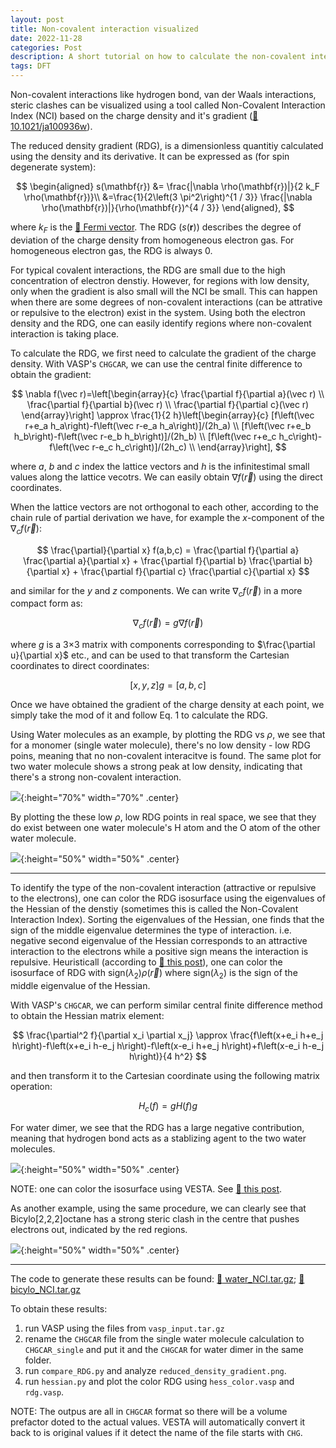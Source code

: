 ```yaml
---
layout: post
title: Non-covalent interaction visualized
date: 2022-11-28
categories: Post
description: A short tutorial on how to calculate the non-covalent interaction plot using VASP's CHGCAR file.
tags: DFT
---
```


<!-- https://www.c2x.org.uk/visual/VESTA_pot.html -->
<!-- https://chemtools.org/sci_doc_nci.html -->
<!-- https://rh8liuqy.github.io/Finite_Difference.html -->

Non-covalent interactions like hydrogen bond, van der Waals interactions, steric clashes can be visualized using a tool called Non-Covalent Interaction Index (NCI) based on the charge density and it's gradient ([:link: 10.1021/ja100936w](https://pubs.acs.org/doi/10.1021/ja100936w)).

The reduced density gradient (RDG), is a dimensionless quantitiy calculated using the density and its derivative. It can be expressed as (for spin degenerate system):

$$
\begin{aligned}
s(\mathbf{r}) &= \frac{|\nabla \rho(\mathbf{r})|}{2 k_F \rho(\mathbf{r})}\\
&=\frac{1}{2\left(3 \pi^2\right)^{1 / 3}} \frac{|\nabla \rho(\mathbf{r})|}{\rho(\mathbf{r})^{4 / 3}}
\end{aligned},
$$

where $k_F$ is the [:link: Fermi vector](../../../2022/01/17/ELF.html#free-electron-gas-d_0). The RDG ($s(\mathbf{r})$) describes the degree of deviation of the charge density from homogeneous electron gas. For homogeneous electron gas, the RDG is always $0$.

For typical covalent interactions, the RDG are small due to the high concentration of electron denstiy. However, for regions with low density, only when the gradient is also small will the NCI be small. This can happen when there are some degrees of non-covalent interactions (can be attrative or repulsive to the electron) exist in the system. Using both the electron density and the RDG, one can easily identify regions where non-covalent interaction is taking place.

To calculate the RDG, we first need to calculate the gradient of the charge density. With VASP's `CHGCAR`, we can use the central finite difference to obtain the gradient:

$$
\nabla f(\vec r)=\left[\begin{array}{c}
\frac{\partial f}{\partial a}(\vec r) \\
\frac{\partial f}{\partial b}(\vec r) \\
\frac{\partial f}{\partial c}(\vec r)
\end{array}\right] \approx \frac{1}{2 h}\left[\begin{array}{c}
[f\left(\vec r+e_a h_a\right)-f\left(\vec r-e_a h_a\right)]/(2h_a) \\
[f\left(\vec r+e_b h_b\right)-f\left(\vec r-e_b h_b\right)]/(2h_b)  \\
[f\left(\vec r+e_c h_c\right)-f\left(\vec r-e_c h_c\right)]/(2h_c)  \\
\end{array}\right],
$$

where $a$, $b$ and $c$ index the lattice vectors and $h$ is the infinitestimal small values along the lattice vecotrs. We can easily obtain $\nabla f(\vec r)$ using the direct coordinates.

When the lattice vectors are not orthogonal to each other, according to the chain rule of partial derivation we have, for example the $x$-component of the $\nabla_c f(\vec r)$:

$$
\frac{\partial}{\partial x} f(a,b,c) = \frac{\partial f}{\partial a} \frac{\partial a}{\partial x} + \frac{\partial f}{\partial b} \frac{\partial b}{\partial x} + \frac{\partial f}{\partial c} \frac{\partial c}{\partial x}   
$$

and similar for the  $y$ and $z$ components. We can write $\nabla_c f(\vec r)$ in a more compact form as:

$$
\nabla_c f(\vec r) = g \nabla f(\vec r) 
$$

where $g$ is a 3$\times$3 matrix with components corresponding to $\frac{\partial u}{\partial x}$ etc., and can be used to that transform the Cartesian coordinates to direct coordinates:

$$
[x,y,z] g = [a,b,c] 
$$


Once we have obtained the gradient of the charge density at each point, we simply take the mod of it and follow Eq. 1 to calculate the RDG. 

Using Water molecules as an example, by plotting the RDG vs $\rho$, we see that for a monomer (single water molecule), there's no low density - low RDG poins, meaning that no non-covalent interacitve is found. The same plot for two water molecule shows a strong peak at low density, indicating that there's a strong non-covalent interaction.

![]({{site.baseurl}}/assets/img/post_img/2022-11-28-img1.png){:height="70%" width="70%" .center}

By plotting the these low $\rho$, low RDG points in real space, we see that they do exist between one water molecule's H atom and the O atom of the other water molecule.

![]({{site.baseurl}}/assets/img/post_img/2022-11-28-img2.png){:height="50%" width="50%" .center}

---

To identify the type of the non-covalent interaction (attractive or repulsive to the electrons), one can color the RDG isosurface using the eigenvalues of the Hessian of the denstiy (sometimes this is called the Non-Covalent Interaction Index). Sorting the eigenvalues of the Hessian, one finds that the sign of the middle eigenvalue determines the type of interaction. i.e. negative second eigenvalue of the Hessian corresponds to an attractive interaction to the electrons while a positive sign means the interaction is repulsive. Heuristicall (according to [:link: this post](https://chemtools.org/sci_doc_nci.html)), one can color the isosurface of RDG with $\mathrm{sign}(\lambda_2)\rho(\vec r)$ where $\mathrm{sign}(\lambda_2)$ is the sign of the middle eigenvalue of the Hessian.

With VASP's `CHGCAR`, we can perform similar central finite difference method to obtain the Hessian matrix element:

$$
\frac{\partial^2 f}{\partial x_i \partial x_j} \approx \frac{f\left(x+e_i h+e_j h\right)-f\left(x+e_i h-e_j h\right)-f\left(x-e_i h+e_j h\right)+f\left(x-e_i h-e_j h\right)}{4 h^2}
$$

and then transform it to the Cartesian coordinate using the following matrix operation:

$$
H_c(f) = g H(f) g
$$

For water dimer, we see that the RDG has a large negative contribution, meaning that hydrogen bond acts as a stablizing agent to the two water molecules.

![]({{site.baseurl}}/assets/img/post_img/2022-11-28-img3.png){:height="50%" width="50%" .center}

NOTE: one can color the isosurface using VESTA. See [:link: this post](https://www.c2x.org.uk/visual/VESTA_pot.html).


As another example, using the same procedure, we can clearly see that Bicylo[2,2,2]octane has a strong steric clash in the centre that pushes electrons out, indicated by the red regions.

![]({{site.baseurl}}/assets/img/post_img/2022-11-28-img4.png){:height="50%" width="50%" .center}

---

The code to generate these results can be found: [:file_folder: water_NCI.tar.gz]({{site.baseurl}}/assets/other/2022-11-28-water_NCI.tar.gz); [:file_folder: bicylo_NCI.tar.gz]({{site.baseurl}}/assets/other/2022-11-28-bicylo_NCI.tar.gz) 

To obtain these results:
1. run VASP using the files from `vasp_input.tar.gz`
2. rename the `CHGCAR` file from the single water molecule calculation to `CHGCAR_single` and put it and the `CHGCAR` for water dimer in the same folder.
3. run `compare_RDG.py` and analyze `reduced_density_gradient.png`.
4. run `hessian.py` and plot the color RDG using `hess_color.vasp` and `rdg.vasp`.

NOTE: The outpus are all in `CHGCAR` format so there will be a volume prefactor doted to the actual values. VESTA will automatically convert it back to is original values if it detect the name of the file starts with `CHG`.

